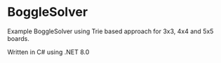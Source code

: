 # BoggleSolver

Example BoggleSolver using Trie based approach for 3x3, 4x4 and 5x5 boards.

Written in C# using .NET 8.0
